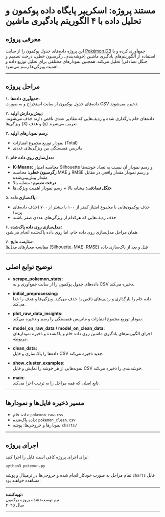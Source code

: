 # مستند پروژه: اسکریپر پایگاه داده پوکمون و تحلیل داده با ۴ الگوریتم یادگیری ماشین

## معرفی پروژه
این پروژه داده‌های جدول پوکمون را از سایت [Pokémon DB](https://pokemondb.net/pokedex/all) جمع‌آوری کرده و با استفاده از الگوریتم‌های یادگیری ماشین (خوشه‌بندی، رگرسیون خطی، درخت تصمیم و جنگل تصادفی) تحلیل می‌کند. همچنین نمودارهای مختلفی برای تحلیل توزیع داده و اهمیت ویژگی‌ها رسم می‌شود.

---

## مراحل پروژه

۱. **جمع‌آوری داده‌ها:**  
   داده‌های جدول پوکمون از سایت استخراج و به صورت CSV ذخیره می‌شوند.

۲. **پیش‌پردازش اولیه:**  
   داده‌های خام بارگذاری شده و ردیف‌هایی که مقادیر عددی ناقص دارند حذف می‌شوند. ویژگی‌ها (X) و هدف (y) تعریف می‌شوند.

۳. **رسم نمودارهای اولیه:**  
   - نمودار توزیع مجموع امتیازات (Total)
   - ماتریس همبستگی بین ویژگی‌های عددی

۴. **مدل‌سازی روی داده خام:**  
   - **K-Means:** محاسبه امتیاز Silhouette و رسم نمودار آن نسبت به تعداد خوشه‌ها  
   - **رگرسیون خطی:** محاسبه MAE و RMSE و رسم نمودار مقدار واقعی در مقابل مقدار پیش‌بینی‌شده  
   - **درخت تصمیم:** مشابه بالا  
   - **جنگل تصادفی:** مشابه بالا + رسم نمودار اهمیت ویژگی‌ها

۵. **پاک‌سازی داده:**  
   - حذف پوکمون‌هایی با مجموع امتیاز کمتر از ۱۰۰ یا بیشتر از ۷۰۰ (حذف داده‌های پرت)
   - حذف ردیف‌هایی که هرکدام از ویژگی‌های عددی صفر باشند

۶. **مدل‌سازی روی داده پاک‌شده:**  
   همان مراحل مدل‌سازی روی داده خام، اما روی داده پاک‌شده انجام می‌شود.

۷. **مقایسه نتایج:**  
   مقایسه معیارهای مدل‌ها (Silhouette، MAE، RMSE) قبل و بعد از پاک‌سازی داده

---

## توضیح توابع اصلی

- **scrape_pokemon_stats:**  
  داده‌های جدول پوکمون را از سایت جمع‌آوری و به CSV ذخیره می‌کند.

- **initial_preprocessing:**  
  داده خام را بارگذاری و ردیف‌های ناقص را حذف می‌کند. ویژگی‌ها و هدف را جدا می‌کند.

- **plot_raw_data_insights:**  
  نمودار توزیع مجموع امتیازات و ماتریس همبستگی را رسم و ذخیره می‌کند.

- **model_on_raw_data / model_on_clean_data:**  
  اجرای الگوریتم‌های یادگیری ماشین روی داده خام و پاک‌شده و ذخیره نمودارهای مربوطه.

- **clean_data:**  
  داده‌ها را پاک‌سازی و فایل CSV جدید ذخیره می‌کند.

- **show_cluster_examples:**  
  نمونه‌هایی از هر خوشه را نمایش و فایل CSV خوشه‌بندی را ذخیره می‌کند.

- **main:**  
  تابع اصلی که همه مراحل را به ترتیب اجرا می‌کند.

---

## مسیر ذخیره فایل‌ها و نمودارها

- داده خام: `pokemon_raw.csv`
- داده پاک‌شده: `pokemon_clean.csv`
- نمودارها و خروجی‌ها: پوشه `charts/`

---

## اجرای پروژه

برای اجرای پروژه کافی است فایل را اجرا کنید:
```
python3 pokemon.py
```
تمام مراحل به صورت خودکار انجام شده و خروجی‌ها در ترمینال و پوشه `charts` قابل مشاهده خواهند بود.

---

**تهیه‌کننده:**  
تیم توسعه‌دهنده پروژه پوکمون  
سال ۲۰۲۵

---